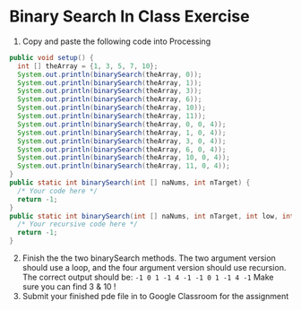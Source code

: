 Binary Search In Class Exercise
===============================
1. Copy and paste the following code into Processing
```java
public void setup() {            
  int [] theArray = {1, 3, 5, 7, 10};           
  System.out.println(binarySearch(theArray, 0));            
  System.out.println(binarySearch(theArray, 1));            
  System.out.println(binarySearch(theArray, 3));            
  System.out.println(binarySearch(theArray, 6));            
  System.out.println(binarySearch(theArray, 10));            
  System.out.println(binarySearch(theArray, 11));          
  System.out.println(binarySearch(theArray, 0, 0, 4));            
  System.out.println(binarySearch(theArray, 1, 0, 4));            
  System.out.println(binarySearch(theArray, 3, 0, 4));            
  System.out.println(binarySearch(theArray, 6, 0, 4));            
  System.out.println(binarySearch(theArray, 10, 0, 4));            
  System.out.println(binarySearch(theArray, 11, 0, 4));
}      
public static int binarySearch(int [] naNums, int nTarget) {           
  /* Your code here */
  return -1;
}      
public static int binarySearch(int [] naNums, int nTarget, int low, int high) {           
  /* Your recursive code here */
  return -1;
}  
```
2. Finish the the two binarySearch methods. The two argument version should use a loop, and the four argument version should use recursion. The correct output should be: `-1 0 1 -1 4 -1 -1 0 1 -1 4 -1` 
Make sure you can find 3 & 10 !
3. Submit your finished pde file in to Google Classroom for the assignment
